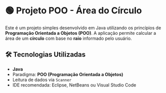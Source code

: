 # 🟢 Projeto POO - Área do Círculo

Este é um projeto simples desenvolvido em Java utilizando os princípios de **Programação Orientada a Objetos (POO)**. A aplicação permite calcular a área de um **círculo** com base no **raio** informado pelo usuário.

## 🛠️ Tecnologias Utilizadas

- **Java**
- Paradigma: **POO (Programação Orientada a Objetos)**
- Leitura de dados via `Scanner`
- IDE recomendada: Eclipse, NetBeans ou Visual Studio Code


